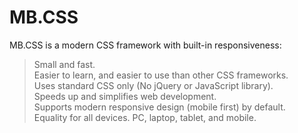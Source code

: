 # MB.CSS
MB.CSS is a modern CSS framework with built-in responsiveness:

> Small and fast.<br/>
> Easier to learn, and easier to use than other CSS frameworks.<br/>
> Uses standard CSS only (No jQuery or JavaScript library).<br/>
> Speeds up and simplifies web development.<br/>
> Supports modern responsive design (mobile first) by default.<br/>
> Equality for all devices. PC, laptop, tablet, and mobile.
